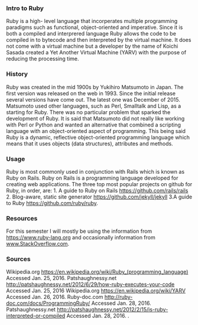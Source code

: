 ### Intro to Ruby

Ruby is a high- level language that incorperates multiple programming paradigms such as functional, object-oriented and imperative. Since it is both a compiled and interprered language Ruby allows the code to be compiled in to bytecode and then interpreted by the virtual machine. It does not come with a virtual machine but a developer by the name of Koichi Sasada created a Yet Another Virtual Machine (YARV) with the purpose of reducing the processing time.

### History

Ruby was created in the mid 1900s by Yukihiro Matsumoto in Japan. The first version 
was released on the web in 1993. Since the initial release several versions have come out. The latest one was December of 2015. 
Matsumoto used other languages, such as Perl, Smalltalk and Lisp, as a starting for Ruby. There was no particular problem that sparked the development of Ruby. It is said that Matsumoto did not really like working with Perl or Python and wanted an alternative that combined a scripting 
language with an object-oriented aspect of programming. This being said Ruby is a dynamic, reflective object-oriented programming language which means that it uses objects (data structures), attributes and methods. 

### Usage

Ruby is most commonly used in conjunction with Rails which is known as Ruby on Rails. Ruby on Rails is a programming language developed for creating web applications. The three top most popular projects on github for Ruby, in order, are: 1. A guide to Ruby on Rails https://github.com/rails/rails 2. Blog-aware, static site generator https://github.com/jekyll/jekyll 3.A guide to Ruby https://github.com/ruby/ruby. 


### Resources 

For this semester I will mostly be using the information from https://www.ruby-lang.org and occasionally information from www.StackOverflow.com.



### Sources

Wikipedia.org https://en.wikipedia.org/wiki/Ruby_(programming_language) Accessed Jan. 25, 2016.
Patshaughnessy.net http://patshaughnessy.net/2012/6/29/how-ruby-executes-your-code Accessed Jan. 25, 2016
Wikipedia.org https://en.wikipedia.org/wiki/YARV Accessed Jan. 26, 2016.
Ruby-doc.com http://ruby-doc.com/docs/ProgrammingRuby/ Accessed Jan. 28, 2016.
Patshaughnessy.net http://patshaughnessy.net/2012/2/15/is-ruby-interpreted-or-compiled Accessed Jan. 28, 2016.
.

